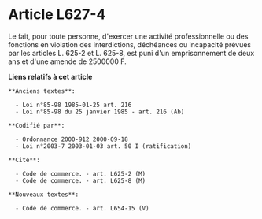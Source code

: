 # Article L627-4

Le fait, pour toute personne, d'exercer une activité professionnelle ou des fonctions en violation des interdictions,
déchéances ou incapacité prévues par les articles L. 625-2 et L. 625-8, est puni d'un emprisonnement de deux ans et d'une
amende de 2500000 F.

**Liens relatifs à cet article**

	**Anciens textes**:

	  - Loi n°85-98 1985-01-25 art. 216
	  - Loi n°85-98 du 25 janvier 1985 - art. 216 (Ab)

	**Codifié par**:

	  - Ordonnance 2000-912 2000-09-18
	  - Loi n°2003-7 2003-01-03 art. 50 I (ratification)

	**Cite**:

	  - Code de commerce. - art. L625-2 (M)
	  - Code de commerce. - art. L625-8 (M)

	**Nouveaux textes**:

	  - Code de commerce. - art. L654-15 (V)

